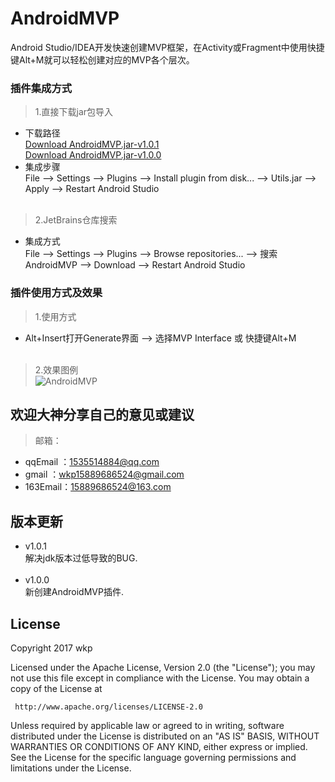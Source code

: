 # AndroidMVP
Android Studio/IDEA开发快速创建MVP框架，在Activity或Fragment中使用快捷键Alt+M就可以轻松创建对应的MVP各个层次。
### 插件集成方式
> 1.直接下载jar包导入
* 下载路径</br>
<a href="https://raw.githubusercontent.com/wkp111/AndroidMVP/master/AndroidMVP.jar">Download AndroidMVP.jar-v1.0.1</a></br>
<a href="https://plugins.jetbrains.com/files/10380/42382/AndroidMVP.jar?updateId=42382&pluginId=10380">Download AndroidMVP.jar-v1.0.0</a>
* 集成步骤</br>
File --> Settings --> Plugins --> Install plugin from disk... --> Utils.jar --> Apply --> Restart Android Studio</br></br>
> 2.JetBrains仓库搜索
* 集成方式</br>
File --> Settings --> Plugins --> Browse repositories... --> 搜索AndroidMVP --> Download --> Restart Android Studio
### 插件使用方式及效果
> 1.使用方式
* Alt+Insert打开Generate界面 --> 选择MVP Interface    或    快捷键Alt+M</br></br>
> 2.效果图例<br/>
![AndroidMVP](https://github.com/wkp111/AndroidMVP/blob/master/AndroidMVP.gif "使用图例")
## 欢迎大神分享自己的意见或建议
> 邮箱：<br>
* qqEmail ：1535514884@qq.com<br>
* gmail   ：wkp15889686524@gmail.com<br>
* 163Email：15889686524@163.com
## 版本更新
* v1.0.1<br/>
解决jdk版本过低导致的BUG.<br/><br/>
* v1.0.0<br/>
新创建AndroidMVP插件.
## License

   Copyright 2017 wkp

   Licensed under the Apache License, Version 2.0 (the "License");
   you may not use this file except in compliance with the License.
   You may obtain a copy of the License at

     http://www.apache.org/licenses/LICENSE-2.0

   Unless required by applicable law or agreed to in writing, software
   distributed under the License is distributed on an "AS IS" BASIS,
   WITHOUT WARRANTIES OR CONDITIONS OF ANY KIND, either express or implied.
   See the License for the specific language governing permissions and
   limitations under the License.
